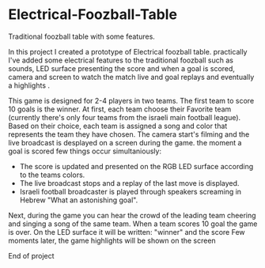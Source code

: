 # Electrical-Foozball-Table
Traditional foozball table with some features.

In this project I created a prototype of Electrical foozball table.
practically I've added some electrical features to the traditional foozball such as sounds, LED surface presenting the score and when a goal is scored,
camera and screen to watch the match live and goal replays and eventually a highlights .

This game is designed for 2-4 players in two teams. The first team to score 10 goals is the winner.
At first, each team choose their Favorite team (currently there's only four teams from the israeli main football league).
Based on their choice, each team is assigned a song and color that represents the team they have chosen.
The camera start's filming and the live broadcast is desplayed on a screen during the game.
the moment a goal is scored few things occur simultaniously:
- The score is updated and presented on the RGB LED surface according to the teams colors.
- The live broadcast stops and a replay of the last move is displayed.
- Israeli football broadcaster is played through speakers screaming in Hebrew "What an astonishing goal".


Next, during the game you can hear the crowd of the leading team cheering and singing a song of the same team.
When a team scores 10 goal the game is over.
On the LED surface it will be written: "winner" and the score
Few moments later, the game highlights will be shown on the screen

End of project
